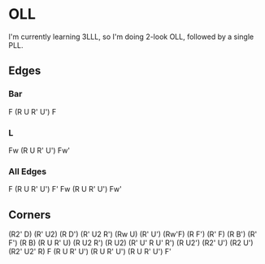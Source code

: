 # OLL
I'm currently learning 3LLL, so I'm doing 2-look OLL, followed by a single PLL.

## Edges
### Bar
<CustomAlgorithm scramble="F R' F' U2 R U R' U R2 U2 R' U" grayscale>
  F (R U R' U') F
</CustomAlgorithm>

### L
<CustomAlgorithm scramble="R' F R F' U2 R2 B' R' B R'" grayscale>
  Fw (R U R' U') Fw'
</CustomAlgorithm>

### All Edges

<CustomAlgorithm scramble="R U2 R2 F R F' U2 R' F R F'" grayscale>
  F (R U R' U') F' Fw (R U R' U') Fw'
</CustomAlgorithm>

## Corners
<CustomAlgorithm scramble="R2 D R' U2 R D' R' U2 R'" inverse grayscale>
  (R2' D) (R' U2) (R D') (R' U2 R')
</CustomAlgorithm>

<CustomAlgorithm initString="LUUUUULUURRRRRRRRRUFFFFFFFFDDDDDDDDDBLFLLLLLLBBUBBBBBB" inverse grayscale>
  (Rw U) (R' U') (Rw'F) (R F')
</CustomAlgorithm>

<CustomAlgorithm scramble="R' F R B' R' F' R B" inverse grayscale>
  (R' F) (R B') (R' F') (R B)
</CustomAlgorithm>

<CustomAlgorithm scramble="R U R' U R U2 R'" inverse grayscale>
  (R U R' U) (R U2 R')
</CustomAlgorithm>

<CustomAlgorithm scramble="R U2 R' U' R U' R'" inverse grayscale>
  (R U2) (R' U' R U' R')
</CustomAlgorithm>

<CustomAlgorithm scramble="R U2 R2 U' R2 U' R2 U2 R" inverse grayscale>
  (R U2') (R2' U') (R2 U') (R2' U2' R)
</CustomAlgorithm>

<CustomAlgorithm scramble="R U2 R' U' R U R' U' R U' R'" inverse grayscale>
  F (R U R' U') (R U R' U') (R U R' U') F'
</CustomAlgorithm>